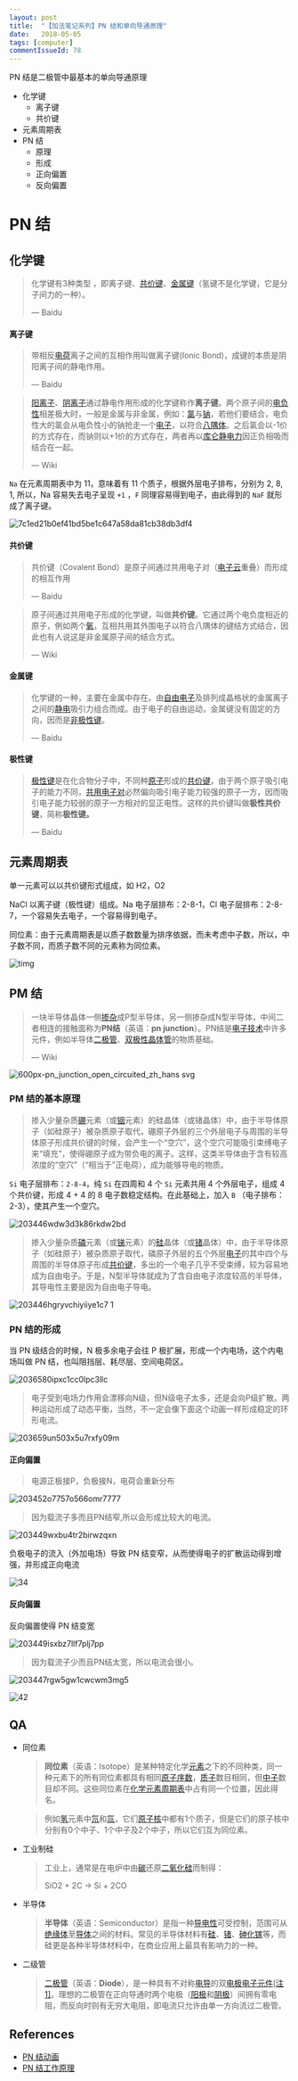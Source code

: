 ```yaml
---
layout: post
title:  "【加法笔记系列】PN 结和单向导通原理"
date:   2018-05-05
tags: [computer]
commentIssueId: 78
---
```


PN 结是二极管中最基本的单向导通原理
* 化学键
  * 离子键
  * 共价键
* 元素周期表
* PN 结
  * 原理
  * 形成
  * 正向偏置
  * 反向偏置

# PN 结



## 化学键

> 化学键有3种类型 ，即离子键、[共价键](https://baike.baidu.com/item/%E5%85%B1%E4%BB%B7%E9%94%AE)、[金属键](https://baike.baidu.com/item/%E9%87%91%E5%B1%9E%E9%94%AE)（氢键不是化学键，它是分子间力的一种）。
>
> — Baidu



#### 离子键

> 带相反[电荷](https://baike.baidu.com/item/%E7%94%B5%E8%8D%B7)离子之间的互相作用叫做离子键(Ionic Bond)，成键的本质是阴阳离子间的静电作用。
>
> — Baidu

> [阳离子](https://zh.wikipedia.org/wiki/%E6%AD%A3%E9%9B%A2%E5%AD%90)、[阴离子](https://zh.wikipedia.org/wiki/%E8%B2%A0%E9%9B%A2%E5%AD%90)通过静电作用形成的化学键称作**离子键**。两个原子间的[电负性](https://zh.wikipedia.org/wiki/%E7%94%B5%E8%B4%9F%E6%80%A7)相差极大时，一般是金属与非金属，例如：[氯](https://zh.wikipedia.org/wiki/%E6%B0%AF)与[钠](https://zh.wikipedia.org/wiki/%E9%88%89)，若他们要结合，电负性大的氯会从电负性小的钠抢走一个[电子](https://zh.wikipedia.org/wiki/%E9%9B%BB%E5%AD%90)，以符合[八隅体](https://zh.wikipedia.org/wiki/%E5%85%AB%E9%9A%85%E9%AB%94)。之后氯会以-1价的方式存在，而钠则以+1价的方式存在，两者再以[库仑静电力](https://zh.wikipedia.org/wiki/%E5%BA%93%E4%BB%91%E5%AE%9A%E5%BE%8B)因正负相吸而结合在一起。
>
> — Wiki

`Na` 在元素周期表中为 11，意味着有 11 个质子，根据外层电子排布，分别为 2, 8, 1, 所以，Na 容易失去电子呈现 `+1` ，`F` 同理容易得到电子，由此得到的 `NaF` 就形成了离子键。

![7c1ed21b0ef41bd5be1c647a58da81cb38db3df4](https://user-images.githubusercontent.com/7157346/39663298-5ea091f0-50a3-11e8-8944-4eb0988362ab.jpg)



#### 共价键

> 共价键（Covalent Bond）是原子间通过共用电子对（[电子云](https://baike.baidu.com/item/%E7%94%B5%E5%AD%90%E4%BA%91)重叠）而形成的相互作用
>
> — Baidu

> 原子间通过共用电子形成的化学键，叫做**共价键**。它通过两个电负度相近的原子，例如两个[氧](https://zh.wikipedia.org/wiki/%E6%B0%A7)，互相共用其外围电子以符合八隅体的键结方式结合，因此也有人说这是非金属原子间的结合方式。
>
> — Wiki



#### 金属键

>  化学键的一种，主要在金属中存在。由[自由电子](https://baike.baidu.com/item/%E8%87%AA%E7%94%B1%E7%94%B5%E5%AD%90)及排列成晶格状的金属离子之间的[静电](https://baike.baidu.com/item/%E9%9D%99%E7%94%B5)吸引力组合而成。由于电子的自由运动，金属键没有固定的方向，因而是[非极性键](https://baike.baidu.com/item/%E9%9D%9E%E6%9E%81%E6%80%A7%E9%94%AE)。
>
> — Baidu

#### 极性键

> [极性键](https://baike.baidu.com/item/%E6%9E%81%E6%80%A7%E9%94%AE)是在化合物分子中，不同种[原子](https://baike.baidu.com/item/%E5%8E%9F%E5%AD%90)形成的[共价键](https://baike.baidu.com/item/%E5%85%B1%E4%BB%B7%E9%94%AE)，由于两个原子吸引电子的能力不同，[共用电子对](https://baike.baidu.com/item/%E5%85%B1%E7%94%A8%E7%94%B5%E5%AD%90%E5%AF%B9)必然偏向吸引电子能力较强的原子一方，因而吸引电子能力较弱的原子一方相对的显正电性。这样的共价键叫做**极性共价键**，简称**极性键。**
>
> — Baidu



## 元素周期表

单一元素可以以共价键形式组成，如 H2，O2

NaCl 以离子键（极性键）组成。Na 电子层排布：2-8-1，Cl 电子层排布：2-8-7，一个容易失去电子，一个容易得到电子。

同位素：由于元素周期表是以质子数数量为排序依据，而未考虑中子数，所以，中子数不同，而质子数不同的元素称为同位素。

![timg](https://user-images.githubusercontent.com/7157346/39663267-c034e6ba-50a2-11e8-9b29-80097589a0b5.jpeg) 



## PM 结

>  一块半导体晶体一侧[掺杂](https://zh.wikipedia.org/wiki/%E6%8E%BA%E6%9D%82_(%E5%8D%8A%E5%AF%BC%E4%BD%93))成P型半导体，另一侧掺杂成N型半导体，中间二者相连的接触面称为**PN结**（英语：**pn junction**）。PN结是[电子技术](https://zh.wikipedia.org/wiki/%E7%94%B5%E5%AD%90%E6%8A%80%E6%9C%AF)中许多元件，例如半导体[二极管](https://zh.wikipedia.org/wiki/%E4%BA%8C%E6%A5%B5%E7%AE%A1)、[双极性晶体管](https://zh.wikipedia.org/wiki/%E5%8F%8C%E6%9E%81%E6%80%A7%E6%99%B6%E4%BD%93%E7%AE%A1)的物质基础。
>
> — Wiki

![600px-pn_junction_open_circuited_zh_hans svg](https://user-images.githubusercontent.com/7157346/39663990-e7a3abee-50ae-11e8-94aa-5d16a19d447e.png)

### PM 结的基本原理

> 掺入少量杂质[硼](https://zh.wikipedia.org/wiki/%E7%A1%BC)元素（或[铟](https://zh.wikipedia.org/wiki/%E9%93%9F)元素）的硅晶体（或锗晶体）中，由于半导体原子（如硅原子）被杂质原子取代，硼原子外层的三个外层电子与周围的半导体原子形成共价键的时候，会产生一个“空穴”，这个空穴可能吸引束缚电子来“填充”，使得硼原子成为带负电的离子。这样，这类半导体由于含有较高浓度的“空穴”（“相当于”正电荷），成为能够导电的物质。

`Si` 电子层排布：`2-8-4`，纯 `Si` 在四周和 4 个 `Si` 元素共用 4 个外层电子，组成 4 个共价键，形成 4 + 4 的 8 电子数稳定结构。在此基础上，加入 `B` （电子排布：2-3），使其产生一个空穴。



![203446wdw3d3k86rkdw2bd](https://user-images.githubusercontent.com/7157346/39663970-9bc62c7e-50ae-11e8-814d-8c894707b206.gif)

> 掺入少量杂质[磷](https://zh.wikipedia.org/wiki/%E7%A3%B7)元素（或[锑](https://zh.wikipedia.org/wiki/%E9%94%91)元素）的[硅](https://zh.wikipedia.org/wiki/%E7%A1%85)晶体（或[锗](https://zh.wikipedia.org/wiki/%E9%94%97)晶体）中，由于半导体原子（如硅原子）被杂质原子取代，磷原子外层的五个外层[电子](https://zh.wikipedia.org/wiki/%E7%94%B5%E5%AD%90)的其中四个与周围的半导体原子形成[共价键](https://zh.wikipedia.org/wiki/%E5%85%B1%E4%BB%B7%E9%94%AE)，多出的一个电子几乎不受束缚，较为容易地成为自由电子。于是，N型半导体就成为了含自由电子浓度较高的半导体，其导电性主要是因为自由电子导电。

![203446hgryvchiyiiye1c7 1](https://user-images.githubusercontent.com/7157346/39663952-59eab9b4-50ae-11e8-837b-b600fa8f6020.gif)



### PN 结的形成

当 PN 级结合的时候，N 极多余电子会往 P 极扩展，形成一个内电场，这个内电场叫做 PN 结，也叫阻挡层、耗尽层、空间电荷区。

![2036580ipxc1cc0lpc3llc](https://user-images.githubusercontent.com/7157346/39663930-f9553bd8-50ad-11e8-83ef-d44521b96cfa.gif)

> 电子受到电场力作用会漂移向N级，但N级电子太多，还是会向P级扩散。两种运动形成了动态平衡，当然，不一定会像下面这个动画一样形成稳定的环形电流。



![203659un503x5u7rxfy09m](https://user-images.githubusercontent.com/7157346/39663929-f8e12a04-50ad-11e8-9986-e468c2b16c8a.gif)



#### 正向偏置

>  电源正极接P，负极接N，电荷会重新分布

![203452o7757o566omr7777](https://user-images.githubusercontent.com/7157346/39663928-f89903be-50ad-11e8-829a-5436b64df554.gif)

> 因为载流子多而且PN结窄,所以会形成比较大的电流。



![203449wxbu4tr2birwzqxn](https://user-images.githubusercontent.com/7157346/39663927-f84ea3aa-50ad-11e8-9fb3-fe0ed2f23191.gif)

负极电子的流入（外加电场）导致 PN 结变窄，从而使得电子的扩散运动得到增强，并形成正向电流

![34](https://user-images.githubusercontent.com/7157346/39663922-f6de3026-50ad-11e8-8dc7-9d02f4396da8.jpg)



#### 反向偏置

反向偏置使得 PN 结变宽

![203449isxbz7llf7plj7pp](https://user-images.githubusercontent.com/7157346/39663926-f807168e-50ad-11e8-8abe-0771db3bebb7.gif)



> 因为载流子少而且PN结太宽，所以电流会很小。

![203447rgw5gw1cwcwm3mg5](https://user-images.githubusercontent.com/7157346/39664635-894f00c0-50b8-11e8-9215-ebe7e0a4c386.gif)





![42](https://user-images.githubusercontent.com/7157346/39663923-f72ce766-50ad-11e8-9956-fa37096b8553.jpg)





## QA

- 同位素

  > **同位素**（英语：Isotope）是某种特定化学[元素](https://zh.wikipedia.org/wiki/%E5%85%83%E7%B4%A0)之下的不同种类，同一种元素下的所有同位素都具有相同[原子序数](https://zh.wikipedia.org/wiki/%E5%8E%9F%E5%AD%90%E5%BA%8F%E6%95%B0)，[质子](https://zh.wikipedia.org/wiki/%E8%B3%AA%E5%AD%90)数目相同，但[中子](https://zh.wikipedia.org/wiki/%E4%B8%AD%E5%AD%90)数目却不同。这些同位素在[化学元素周期表](https://zh.wikipedia.org/wiki/%E5%8C%96%E5%AD%B8%E5%85%83%E7%B4%A0%E9%80%B1%E6%9C%9F%E8%A1%A8)中占有同一个位置，因此得名。

  > 例如[氢](https://zh.wikipedia.org/wiki/%E6%B0%AB)元素中[氘](https://zh.wikipedia.org/wiki/%E6%B0%98)和[氚](https://zh.wikipedia.org/wiki/%E6%B0%9A)，它们[原子核](https://zh.wikipedia.org/wiki/%E5%8E%9F%E5%AD%90%E6%A0%B8)中都有1个质子，但是它们的原子核中分别有0个中子、1个中子及2个中子，所以它们互为同位素。

- 工业制硅

  > 工业上，通常是在电炉中由[碳](https://zh.wikipedia.org/wiki/%E7%A2%B3)还原[二氧化硅](https://zh.wikipedia.org/wiki/%E4%BA%8C%E6%B0%A7%E5%8C%96%E7%A1%85)而制得：
  >
  > SiO2 + 2C → Si + 2CO

- 半导体

  > **半导体**（英语：Semiconductor）是指一种[导电性](https://zh.wikipedia.org/wiki/%E5%AF%BC%E7%94%B5%E6%80%A7)可受控制，范围可从[绝缘体](https://zh.wikipedia.org/wiki/%E7%B5%95%E7%B7%A3%E9%AB%94)至[导体](https://zh.wikipedia.org/wiki/%E5%B0%8E%E9%AB%94)之间的材料。常见的半导体材料有[硅](https://zh.wikipedia.org/wiki/%E7%A1%85)、[锗](https://zh.wikipedia.org/wiki/%E9%94%97)、[砷化镓](https://zh.wikipedia.org/wiki/%E7%A0%B7%E5%8C%96%E9%95%93)等，而硅更是各种半导体材料中，在商业应用上最具有影响力的一种。

- 二级管

  > [二极管](https://zh.wikipedia.org/wiki/%E4%BA%8C%E6%A5%B5%E7%AE%A1)（英语：**Diode**），是一种具有不对称[电导](https://zh.wikipedia.org/wiki/%E7%94%B5%E5%AF%BC)的双[电极](https://zh.wikipedia.org/wiki/%E7%94%B5%E6%9E%81)[电子元件](https://zh.wikipedia.org/wiki/%E7%94%B5%E5%AD%90%E5%85%83%E4%BB%B6)[[注 1\]](https://zh.wikipedia.org/wiki/%E4%BA%8C%E6%A5%B5%E7%AE%A1#cite_note-5)。理想的二极管在正向导通时两个电极（[阳极](https://zh.wikipedia.org/wiki/%E9%99%BD%E6%A5%B5)和[阴极](https://zh.wikipedia.org/wiki/%E9%99%B0%E6%A5%B5)）间拥有零电阻，而反向时则有无穷大电阻，即电流只允许由单一方向流过二极管。

### 

## References

* [PN 结动画](http://blog.sciencenet.cn/blog-729147-1033899.html)
* [PN 结工作原理](http://www.dgxue.com/chuji/dzjc/pnj/948.html)